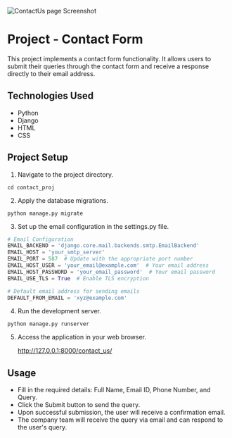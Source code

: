 
![ContactUs page Screenshot](https://github.com/Yuvraj0157/ContactUs_Form/assets/82658229/adfcd300-f3d1-46ec-a538-7a95270ee452)

# Project - Contact Form

This project implements a contact form functionality. It allows users to submit their queries through the contact form and receive a response directly to their email address.


## Technologies Used

- Python
- Django
- HTML
- CSS


## Project Setup

1. Navigate to the project directory.
```shell
cd contact_proj
```

2. Apply the database migrations.
```shell
python manage.py migrate
```

3. Set up the email configuration in the settings.py file.
```python
# Email Configuration
EMAIL_BACKEND = 'django.core.mail.backends.smtp.EmailBackend'
EMAIL_HOST = 'your_smtp_server'
EMAIL_PORT = 587  # Update with the appropriate port number
EMAIL_HOST_USER = 'your_email@example.com'  # Your email address
EMAIL_HOST_PASSWORD = 'your_email_password'  # Your email password
EMAIL_USE_TLS = True  # Enable TLS encryption

# Default email address for sending emails
DEFAULT_FROM_EMAIL = 'xyz@example.com'
```
4. Run the development server.
```shell
python manage.py runserver
```

5. Access the application in your web browser.

    http://127.0.0.1:8000/contact_us/



## Usage

- Fill in the required details: Full Name, Email ID, Phone Number, and Query.
- Click the Submit button to send the query.
- Upon successful submission, the user will receive a confirmation email.
- The company team will receive the query via email and can respond to the user's query.
